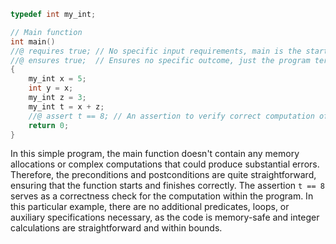 ```c
typedef int my_int;

// Main function
int main()
//@ requires true; // No specific input requirements, main is the starting point
//@ ensures true;  // Ensures no specific outcome, just the program terminates without issues
{
    my_int x = 5;
    int y = x;
    my_int z = 3;
    my_int t = x + z;
    //@ assert t == 8; // An assertion to verify correct computation of t
    return 0;
}
```

In this simple program, the main function doesn't contain any memory allocations or complex computations that could produce substantial errors. Therefore, the preconditions and postconditions are quite straightforward, ensuring that the function starts and finishes correctly. The assertion `t == 8` serves as a correctness check for the computation within the program. In this particular example, there are no additional predicates, loops, or auxiliary specifications necessary, as the code is memory-safe and integer calculations are straightforward and within bounds.
